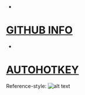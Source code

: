*
# [GITHUB INFO](https://pauljohnsgit.github.io/GitHub-Info/)
*
# [AUTOHOTKEY](https://pauljohnsgit.github.io/AutoHotKey/)

Reference-style: 
![alt text][logo]

[logo]: (https://edge.alluremedia.com.au/m/l/2016/02/16-logo.jpg) "Logo Title Text 2"

